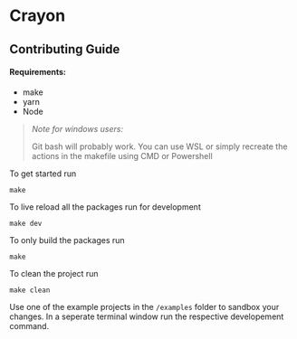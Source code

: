 # Crayon
## Contributing Guide

#### Requirements:

 * make
 * yarn
 * Node

 > _Note for windows users:_
 >
 > Git bash will probably work. You can use WSL or simply recreate the actions in the makefile using CMD or Powershell

To get started run
```
make
```

To live reload all the packages run for development
```
make dev
```

To only build the packages run
```
make
```

To clean the project run
```
make clean
```

Use one of the example projects in the `/examples` folder to sandbox your changes.
In a seperate terminal window run the respective developement command.